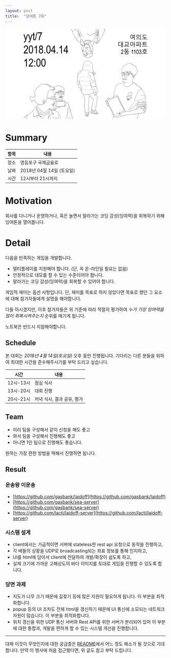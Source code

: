 ```yaml
---
layout: post
title:  "잉여톤 7회"
---
```


![poster](/images/yyt_7.png)

# Summary

| 항목 | 내용 |
| --- | --- |
| 장소 | 영등포구 국제금융로 |
| 날짜 | 2018년 04월 14일 (토요일) |
| 시간 | 12시부터 21시까지 |

# Motivation

회사를 다니거나 운영하거나, 혹은 놀면서 말라가는 코딩 감성(잉여력)을 회복하기 위해 잉여톤을 열어봅니다.

# Detail

다음을 만족하는 게임을 개발합니다.

- 멀티플레이를 지원해야 합니다. (단, 꼭 온-라인일 필요는 없음)
- 안정적으로 데모를 할 수 있는 수준이어야 합니다.
- 말라가는 코딩 감성(잉여력)을 회복할 수 있어야 합니다.

게임적 재미는 옵션 사항입니다. 단, 재미를 목표로 하지 않았다면 목표로 했던 그 요소에 대해 참가자들에게 설명을 해야합니다.

다들 아시겠지만, 이후 참가자들은 위 기준에 따라 적절히 평가하여 *누가 가장 잉여력을 많이 회복시켜주는지* 순위를 매기게 됩니다.

노트북은 반드시 지참해야합니다.

## Schedule

본 대회는 *2018년 4월 14일(토요일)* 오후 동안 진행됩니다. 기다리는 다른 분들을 위하여 최대한 시간을 준수해주시기를 부탁 드리고 싶습니다.

| 시간 | 내용 |
| --- | --- |
| 12시-13시 | 점심 식사 |
| 13시-20시 | 대회 진행 |
| 20시-21시 | 저녁 식사, 결과 공유, 평가 |


## Team

- 미리 팀을 구성해서 같이 신청을 해도 좋고
- 와서 팀을 구성해서 진행해도 좋고
- 아니면 1인 팀으로 진행해도 좋습니다.

원하는 가장 편한 방법을 택해서 진행하면 됩니다.

## Result

### 운송왕 이운송

- [https://github.com/gasbank/laidoff](https://github.com/gasbank/laidoff)
- [https://github.com/gasbank/sea-server](https://github.com/gasbank/sea-server)
- [https://github.com/lacti/laidoff-server](https://github.com/lacti/laidoff-server)

### 시스템 설계

- client에서는 가급적이면 서버에 stateless한 rest api 요청으로 동작을 진행하고,
- 각 배들의 상황을 UDP로 broadcasting되는 좌표 정보를 통해 인지하고,
- UI를 html에 담아서 client에 전달하여 개발/확장이 쉽도록 하고,
- 실제 크기에 가까운 고해상도의 바다 이미지를 토대로 게임을 진행할 수 있도록 합니다.

### 당면 과제

- 지도가 너무 크기 때문에 길찾기 등에 많은 자원이 필요하게 됩니다. 이 부분을 최적화합니다.
- popup 등의 UI 조차도 전체 html을 갱신하기 때문에 UI 통신에 소모되는 네트워크 자원이 많습니다. 이 부분을 최적화합니다.
- 위치 갱신을 위한 UDP 통신 서버와 Rest API를 위한 서버가 분리되어 있어 이 부분에 대한 통합과, 개발을 편하게 할 수 있는 시스템 개선을 진행합니다.

---

대체 이것이 무엇인지에 대한 궁금증은 [README](/)에서 어느 정도 해소가 될 것으로 기대합니다.
만약 이 행사에 처음 접근했다면, 위 글도 참고 부탁 드립니다.
